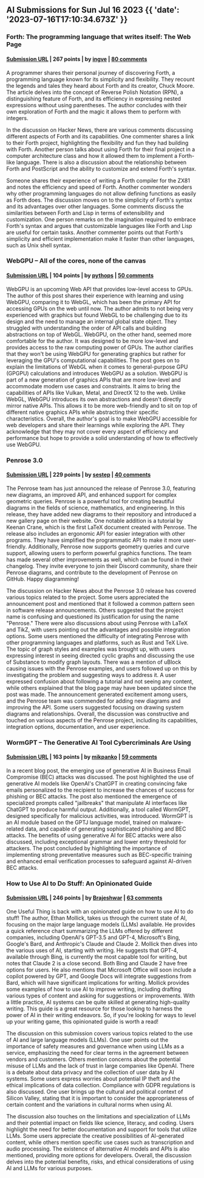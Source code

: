 ## AI Submissions for Sun Jul 16 2023 {{ 'date': '2023-07-16T17:10:34.673Z' }}

### Forth: The programming language that writes itself: The Web Page

#### [Submission URL](http://ratfactor.com/forth/the_programming_language_that_writes_itself.html) | 267 points | by [ingve](https://news.ycombinator.com/user?id=ingve) | [80 comments](https://news.ycombinator.com/item?id=36748043)

A programmer shares their personal journey of discovering Forth, a programming language known for its simplicity and flexibility. They recount the legends and tales they heard about Forth and its creator, Chuck Moore. The article delves into the concept of Reverse Polish Notation (RPN), a distinguishing feature of Forth, and its efficiency in expressing nested expressions without using parentheses. The author concludes with their own exploration of Forth and the magic it allows them to perform with integers.

In the discussion on Hacker News, there are various comments discussing different aspects of Forth and its capabilities. One commenter shares a link to their Forth project, highlighting the flexibility and fun they had building with Forth. Another person talks about using Forth for their final project in a computer architecture class and how it allowed them to implement a Forth-like language. There is also a discussion about the relationship between Forth and PostScript and the ability to customize and extend Forth's syntax. 

Someone shares their experience of writing a Forth compiler for the ZX81 and notes the efficiency and speed of Forth. Another commenter wonders why other programming languages do not allow defining functions as easily as Forth does. The discussion moves on to the simplicity of Forth's syntax and its advantages over other languages.  Some comments discuss the similarities between Forth and Lisp in terms of extensibility and customization. One person remarks on the imagination required to embrace Forth's syntax and argues that customizable languages like Forth and Lisp are useful for certain tasks. Another commenter points out that Forth's simplicity and efficient implementation make it faster than other languages, such as Unix shell syntax. 

### WebGPU – All of the cores, none of the canvas

#### [Submission URL](https://surma.dev/things/webgpu/) | 104 points | by [pythops](https://news.ycombinator.com/user?id=pythops) | [50 comments](https://news.ycombinator.com/item?id=36751307)

WebGPU is an upcoming Web API that provides low-level access to GPUs. The author of this post shares their experience with learning and using WebGPU, comparing it to WebGL, which has been the primary API for accessing GPUs on the web until now. The author admits to not being very experienced with graphics but found WebGL to be challenging due to its design and the need to manage an internal global state object. They struggled with understanding the order of API calls and building abstractions on top of WebGL. WebGPU, on the other hand, seemed more comfortable for the author. It was designed to be more low-level and provides access to the raw computing power of GPUs. The author clarifies that they won't be using WebGPU for generating graphics but rather for leveraging the GPU's computational capabilities. The post goes on to explain the limitations of WebGL when it comes to general-purpose GPU (GPGPU) calculations and introduces WebGPU as a solution. WebGPU is part of a new generation of graphics APIs that are more low-level and accommodate modern use cases and constraints. It aims to bring the capabilities of APIs like Vulkan, Metal, and DirectX 12 to the web. Unlike WebGL, WebGPU introduces its own abstractions and doesn't directly mirror native APIs. This allows it to be more web-friendly and to sit on top of different native graphics APIs while abstracting their specific characteristics. Overall, the author's goal is to make WebGPU accessible for web developers and share their learnings while exploring the API. They acknowledge that they may not cover every aspect of efficiency and performance but hope to provide a solid understanding of how to effectively use WebGPU.

### Penrose 3.0

#### [Submission URL](https://penrose.cs.cmu.edu/blog/v3) | 229 points | by [sestep](https://news.ycombinator.com/user?id=sestep) | [40 comments](https://news.ycombinator.com/item?id=36746047)

The Penrose team has just announced the release of Penrose 3.0, featuring new diagrams, an improved API, and enhanced support for complex geometric queries. Penrose is a powerful tool for creating beautiful diagrams in the fields of science, mathematics, and engineering. In this release, they have added new diagrams to their repository and introduced a new gallery page on their website. One notable addition is a tutorial by Keenan Crane, which is the first LaTeX document created with Penrose. The release also includes an ergonomic API for easier integration with other programs. They have simplified the programmatic API to make it more user-friendly. Additionally, Penrose now supports geometry queries and curve support, allowing users to perform powerful graphics functions. The team has made several other improvements as well, which can be found in their changelog. They invite everyone to join their Discord community, share their Penrose diagrams, and contribute to the development of Penrose on GitHub. Happy diagramming!

The discussion on Hacker News about the Penrose 3.0 release has covered various topics related to the project. Some users appreciated the announcement post and mentioned that it followed a common pattern seen in software release announcements. Others suggested that the project name is confusing and questioned its justification for using the name "Penrose." There were also discussions about using Penrose with LaTeX and TikZ, with users pointing out the advantages and possible integration options. Some users mentioned the difficulty of integrating Penrose with other programming languages and platforms, such as Rust and TeX Live. The topic of graph styles and examples was brought up, with users expressing interest in seeing directed cyclic graphs and discussing the use of Substance to modify graph layouts. There was a mention of uBlock causing issues with the Penrose examples, and users followed up on this by investigating the problem and suggesting ways to address it. A user expressed confusion about following a tutorial and not seeing any content, while others explained that the blog page may have been updated since the post was made. The announcement generated excitement among users, and the Penrose team was commended for adding new diagrams and improving the API. Some users suggested focusing on drawing system diagrams and relationships. Overall, the discussion was constructive and touched on various aspects of the Penrose project, including its capabilities, integration options, documentation, and user experience.

### WormGPT – The Generative AI Tool Cybercriminals Are Using

#### [Submission URL](https://slashnext.com/blog/wormgpt-the-generative-ai-tool-cybercriminals-are-using-to-launch-business-email-compromise-attacks/) | 163 points | by [mikpanko](https://news.ycombinator.com/user?id=mikpanko) | [59 comments](https://news.ycombinator.com/item?id=36742725)

In a recent blog post, the emerging use of generative AI in Business Email Compromise (BEC) attacks was discussed. The post highlighted the use of generative AI models like OpenAI's ChatGPT in creating convincing fake emails personalized to the recipient to increase the chances of success for phishing or BEC attacks. The post also mentioned the emergence of specialized prompts called "jailbreaks" that manipulate AI interfaces like ChatGPT to produce harmful output. Additionally, a tool called WormGPT, designed specifically for malicious activities, was introduced. WormGPT is an AI module based on the GPTJ language model, trained on malware-related data, and capable of generating sophisticated phishing and BEC attacks. The benefits of using generative AI for BEC attacks were also discussed, including exceptional grammar and lower entry threshold for attackers. The post concluded by highlighting the importance of implementing strong preventative measures such as BEC-specific training and enhanced email verification processes to safeguard against AI-driven BEC attacks.

### How to Use AI to Do Stuff: An Opinionated Guide

#### [Submission URL](https://www.oneusefulthing.org/p/how-to-use-ai-to-do-stuff-an-opinionated) | 246 points | by [Brajeshwar](https://news.ycombinator.com/user?id=Brajeshwar) | [63 comments](https://news.ycombinator.com/item?id=36743784)

One Useful Thing is back with an opinionated guide on how to use AI to do stuff! The author, Ethan Mollick, takes us through the current state of AI, focusing on the major large language models (LLMs) available. He provides a quick reference chart summarizing the LLMs offered by different companies, including OpenAI's GPT-3.5 and GPT-4, Microsoft's Bing, Google's Bard, and Anthropic's Claude and Claude 2. Mollick then dives into the various uses of AI, starting with writing. He suggests that GPT-4, available through Bing, is currently the most capable tool for writing, but notes that Claude 2 is a close second. Both Bing and Claude 2 have free options for users. He also mentions that Microsoft Office will soon include a copilot powered by GPT, and Google Docs will integrate suggestions from Bard, which will have significant implications for writing. Mollick provides some examples of how to use AI to improve writing, including drafting various types of content and asking for suggestions or improvements. With a little practice, AI systems can be quite skilled at generating high-quality writing. This guide is a great resource for those looking to harness the power of AI in their writing endeavors. So, if you're looking for ways to level up your writing game, this opinionated guide is worth a read!

The discussion on this submission covers various topics related to the use of AI and large language models (LLMs). One user points out the importance of safety measures and governance when using LLMs as a service, emphasizing the need for clear terms in the agreement between vendors and customers. Others mention concerns about the potential misuse of LLMs and the lack of trust in large companies like OpenAI. There is a debate about data privacy and the collection of user data by AI systems. Some users express worries about potential IP theft and the ethical implications of data collection. Compliance with GDPR regulations is also discussed. One user brings up the cultural and political context of Silicon Valley, stating that it is important to consider the appropriateness of certain content and the variations in cultural norms when using AI.

The discussion also touches on the limitations and specialization of LLMs and their potential impact on fields like science, literacy, and coding. Users highlight the need for better documentation and support for tools that utilize LLMs. Some users appreciate the creative possibilities of AI-generated content, while others mention specific use cases such as transcription and audio processing. The existence of alternative AI models and APIs is also mentioned, providing more options for developers. Overall, the discussion delves into the potential benefits, risks, and ethical considerations of using AI and LLMs for various purposes.

